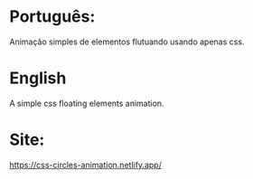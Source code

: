 # Português:
Animação simples de elementos flutuando usando apenas css.

# English
A simple css floating elements animation.

# Site:
https://css-circles-animation.netlify.app/

